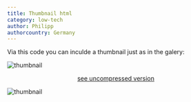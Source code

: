 ```yaml
---
title: Thumbnail html
category: low-tech
author: Philipp
authorcountry: Germany
---
```

Via this code you can inculde a thumbnail just as in the galery:

![thumbnail](www.boskanter.earth/picturepreviews/IMG_3012.jpg)
<center><a href="/pictures/IMG_3012.jpg">see uncompressed version</a></center>


![thumbnail](www.boskanter.earth/pictures/IMG_3012.jpg)
